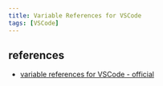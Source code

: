 ```yaml
---
title: Variable References for VSCode
tags: [VSCode]
---
```






## references

- [variable references for VSCode - official](https://code.visualstudio.com/docs/editor/variables-reference)

